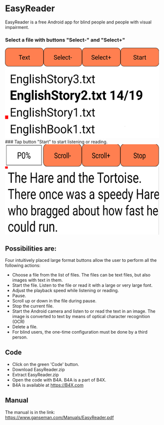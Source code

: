 # EasyReader
EasyReader is a free Android app for blind people and people with visual impairment.

### Select a file with buttons "Select-" and "Select+"
<img src="Select.png" Width=630 Height=296>
###  Tap button "Start" to start listening or reading.
<img src="Reading.png" Width=630 Height=296>

## Possibilities are:
Four intuitively placed large format buttons allow the user to perform all the following actions:
- Choose a file from the list of files. The files can be text files, but also images with text in them.
- Start the file. Listen to the file or read it with a large or very large font.
- Adjust the playback speed while listening or reading.
- Pause.
- Scroll up or down in the file during pause.
- Stop the current file.
- Start the Android camera and listen to or read the text in an image. 
  The image is converted to text by means of optical character recognition (OCR)
- Delete a file.
- For blind users, the one-time configuration must be done by a third person.

## Code
- Click on the green 'Code' button.
- Download EasyReader.zip
- Extract EasyReader.zip
- Open the code with B4A.  B4A is a part of B4X.
- B4A is available at https://B4X.com

## Manual
The manual is in the link:
https://www.ganseman.com/Manuals/EasyReader.pdf

